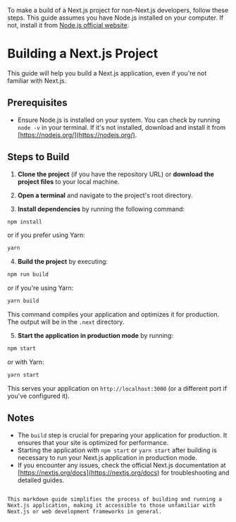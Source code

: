 To make a build of a Next.js project for non-Next.js developers, follow these steps. This guide assumes you have Node.js installed on your computer. If not, install it from [Node.js official website](https://nodejs.org/).

# Building a Next.js Project

This guide will help you build a Next.js application, even if you're not familiar with Next.js.

## Prerequisites

- Ensure Node.js is installed on your system. You can check by running `node -v` in your terminal. If it's not installed, download and install it from [https://nodejs.org/](https://nodejs.org/).

## Steps to Build

1. **Clone the project** (if you have the repository URL) or **download the project files** to your local machine.

2. **Open a terminal** and navigate to the project's root directory.

3. **Install dependencies** by running the following command:

```bash
npm install
```

or if you prefer using Yarn:

```bash
yarn
```

4. **Build the project** by executing:

```bash
npm run build
```

or if you're using Yarn:

```bash
yarn build
```

This command compiles your application and optimizes it for production. The output will be in the `.next` directory.

5. **Start the application in production mode** by running:

```bash
npm start
```

or with Yarn:

```bash
yarn start
```

This serves your application on `http://localhost:3000` (or a different port if you've configured it).

## Notes

- The `build` step is crucial for preparing your application for production. It ensures that your site is optimized for performance.
- Starting the application with `npm start` or `yarn start` after building is necessary to run your Next.js application in production mode.
- If you encounter any issues, check the official Next.js documentation at [https://nextjs.org/docs](https://nextjs.org/docs) for troubleshooting and detailed guides.
```

This markdown guide simplifies the process of building and running a Next.js application, making it accessible to those unfamiliar with Next.js or web development frameworks in general.